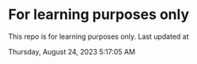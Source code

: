 # For learning purposes only
This repo is for learning purposes only.
Last updated at

Thursday, August 24, 2023 5:17:05 AM


